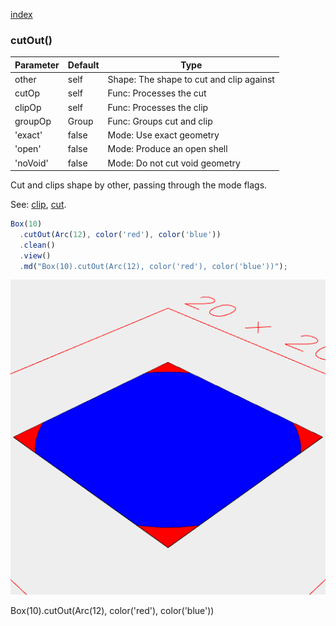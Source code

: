 [index](../../nb/api/index.md)
### cutOut()
Parameter|Default|Type
---|---|---
|other|self|Shape: The shape to cut and clip against
|cutOp|self|Func: Processes the cut
|clipOp|self|Func: Processes the clip
|groupOp|Group|Func: Groups cut and clip
|'exact'|false|Mode: Use exact geometry
|'open'|false|Mode: Produce an open shell
|'noVoid'|false|Mode: Do not cut void geometry

Cut and clips shape by other, passing through the mode flags.

See: [clip](../../nb/api/cut.nb), [cut](#https://raw.githubusercontent.com/jsxcad/JSxCAD/master/nb/api/cut.md).

```JavaScript
Box(10)
  .cutOut(Arc(12), color('red'), color('blue'))
  .clean()
  .view()
  .md("Box(10).cutOut(Arc(12), color('red'), color('blue'))");
```

![Image](cutOut.md.0.png)

Box(10).cutOut(Arc(12), color('red'), color('blue'))
